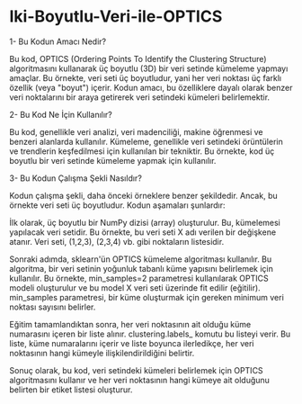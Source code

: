 # Iki-Boyutlu-Veri-ile-OPTICS
1- Bu Kodun Amacı Nedir?

Bu kod, OPTICS (Ordering Points To Identify the Clustering Structure) algoritmasını kullanarak üç boyutlu (3D) bir veri setinde kümeleme yapmayı amaçlar. Bu örnekte, veri seti üç boyutludur, yani her veri noktası üç farklı özellik (veya "boyut") içerir. Kodun amacı, bu özelliklere dayalı olarak benzer veri noktalarını bir araya getirerek veri setindeki kümeleri belirlemektir.

2- Bu Kod Ne İçin Kullanılır?

Bu kod, genellikle veri analizi, veri madenciliği, makine öğrenmesi ve benzeri alanlarda kullanılır. Kümeleme, genellikle veri setindeki örüntülerin ve trendlerin keşfedilmesi için kullanılan bir tekniktir. Bu örnekte, kod üç boyutlu bir veri setinde kümeleme yapmak için kullanılır.

3- Bu Kodun Çalışma Şekli Nasıldır?

Kodun çalışma şekli, daha önceki örneklere benzer şekildedir. Ancak, bu örnekte veri seti üç boyutludur. Kodun aşamaları şunlardır:

İlk olarak, üç boyutlu bir NumPy dizisi (array) oluşturulur. Bu, kümelemesi yapılacak veri setidir. Bu örnekte, bu veri seti X adı verilen bir değişkene atanır. Veri seti, (1,2,3), (2,3,4) vb. gibi noktaların listesidir.

Sonraki adımda, sklearn'ün OPTICS kümeleme algoritması kullanılır. Bu algoritma, bir veri setinin yoğunluk tabanlı küme yapısını belirlemek için kullanılır. Bu örnekte, min_samples=2 parametresi kullanılarak OPTICS modeli oluşturulur ve bu model X veri seti üzerinde fit edilir (eğitilir). min_samples parametresi, bir küme oluşturmak için gereken minimum veri noktası sayısını belirler.

Eğitim tamamlandıktan sonra, her veri noktasının ait olduğu küme numarasını içeren bir liste alınır. clustering.labels_ komutu bu listeyi verir. Bu liste, küme numaralarını içerir ve liste boyunca ilerledikçe, her veri noktasının hangi kümeyle ilişkilendirildiğini belirtir.

Sonuç olarak, bu kod, veri setindeki kümeleri belirlemek için OPTICS algoritmasını kullanır ve her veri noktasının hangi kümeye ait olduğunu belirten bir etiket listesi oluşturur.
